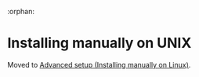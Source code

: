 :orphan:
# Installing manually on UNIX

Moved to [Advanced setup (Installing manually on Linux)](dev-setup-non-vagrant.html#installing-manually-on-linux).
